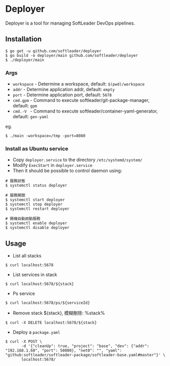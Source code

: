 # Deployer

Deployer is a tool for managing SoftLeader DevOps pipelines.

## Installation

```
$ go get -u github.com/softleader/deployer
$ go build -o deployer/main github.com/softleader/deployer
$ ./deployer/main
```

### Args

- `workspace` - Determine a workspace, default: `$(pwd)/workspace`
- `addr` - Determine application addr, default: `empty`
- `port` - Determine application port, default: `5678`
- `cmd.gpm` - Command to execute softleader/git-package-manager, default: `gpm`
- `cmd.-V
` - Command to execute softleader/container-yaml-generator, default: `gen-yaml`

eg.

```
$ ./main -workspace=/tmp -port=8080
```

### Install as Ubuntu service

- Copy `deployer.service` to the directory `/etc/systemd/system/`
- Modify `ExecStart` in `deployer.service`
- Then it should be possible to control daemon using:

```
# 服務狀態
$ systemctl status deployer

# 服務開關
$ systemctl start deployer
$ systemctl stop deployer
$ systemctl restart deployer

# 開機自動啟動服務
$ systemctl enable deployer
$ systemctl disable deployer
```

## Usage

- List all stacks

```
$ curl localhost:5678
```

- List services in stack

```
$ curl localhost:5678/${stack}
```

- Ps service

```
$ curl localhost:5678/ps/${serviceId}
```

- Remove stack ${stack}, 模糊刪除: %stack%

```
$ curl -X DELETE localhost:5678/${stack}
```

- Deploy a `package.yaml`

```
$ curl -X POST \
       -d '{"cleanUp": true, "project": "base", "dev": {"addr": "192.168.1.60", "port": 50000}, "net0": "", "yaml": "github:softleader/softleader-package/softleader-base.yaml#master"}' \
       localhost:5678/
```
